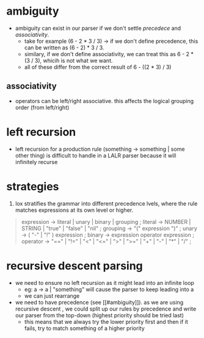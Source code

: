 # ambiguity 
- ambiguity can exist in our parser if we don't settle *precedece* and *associativity*.
	- take for example (6 - 2 * 3 / 3) -> if we don't define precedence, this can be written as (6 - 2) * 3 / 3. 
	- similary, if we don't define associativity, we can treat this as 6 - 2 * (3 / 3), whicih is not what we want. 
	- all of these differ from the correct result of 6 - ((2 * 3) / 3)

## associativity 
- operators can be left/right associative. this affects the logical grouping order (from left/right) 

# left recursion 
- left recursion for a production rule (something -> something | some other thing) is difficult to handle in a LALR parser because it will infinitely recurse 

# strategies 
1. lox stratifies the grammar into different precedence lvels, where the rule matches expressions at its own level or higher. 

>expression     → literal
               | unary
               | binary
               | grouping ;
literal        → NUMBER | STRING | "true" | "false" | "nil" ;
grouping       → "(" expression ")" ;
unary          → ( "-" | "!" ) expression ;
binary         → expression operator expression ;
operator       → "==" | "!=" | "<" | "<=" | ">" | ">="
               | "+"  | "-"  | "*" | "/" ;

# recursive descent parsing
- we need to ensure no left recursion as it might lead into an infinite loop 
	- eg: a -> a | "something" will cause the parser to keep leading into a
	- we can just rearrange 
- we need to have precedence (see [[#ambiguity]]). as we are using recursive descent , we could split up our rules by precedence and write our parser from the top-down (highest priority should be tried last)
	- this means that we always try the lower priority first and then if it fails, try to match something of a higher priority